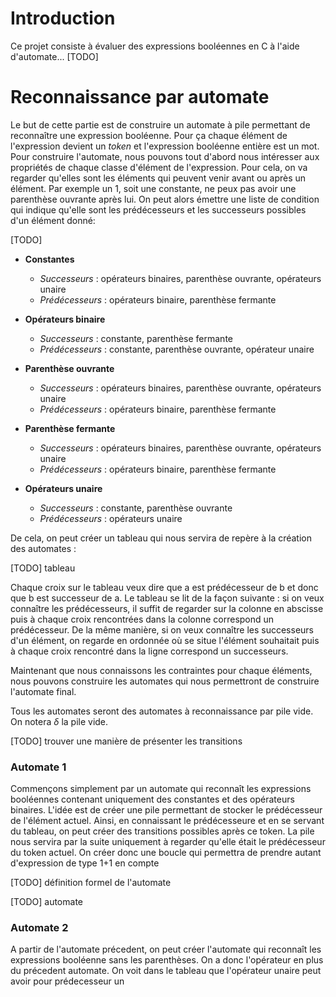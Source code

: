 # Introduction

Ce projet consiste à évaluer des expressions booléennes en C à l'aide d'automate... [TODO]

# Reconnaissance par automate

Le but de cette partie est de construire un automate à pile permettant de reconnaître une expression booléenne. Pour ça chaque élément de l'expression devient un *token* et l'expression booléenne entière est un mot. Pour construire l'automate, nous pouvons tout d'abord nous intéresser aux propriétés de chaque classe d'élément de l'expression. Pour cela, on va regarder qu'elles sont les éléments qui peuvent venir avant ou après un élément. Par exemple un 1, soit une constante, ne peux pas avoir une parenthèse ouvrante après lui. On peut alors émettre une liste de condition qui indique qu'elle sont les prédécesseurs et les successeurs possibles d'un élément donné:

[TODO]

* **Constantes**
  * *Successeurs* : opérateurs binaires, parenthèse ouvrante, opérateurs unaire
  * *Prédécesseurs* : opérateurs binaire, parenthèse fermante

* **Opérateurs binaire**
  * *Successeurs* : constante, parenthèse fermante
  * *Prédécesseurs* : constante, parenthèse ouvrante, opérateur unaire

* **Parenthèse ouvrante**
  * *Successeurs* : opérateurs binaires, parenthèse ouvrante, opérateurs unaire
  * *Prédécesseurs* : opérateurs binaire, parenthèse fermante

* **Parenthèse fermante**
  * *Successeurs* : opérateurs binaires, parenthèse ouvrante, opérateurs unaire
  * *Prédécesseurs* : opérateurs binaire, parenthèse fermante

* **Opérateurs unaire**
  * *Successeurs* : constante, parenthèse ouvrante
  * *Prédécesseurs* : opérateurs unaire

De cela, on peut créer un tableau qui nous servira de repère à la création des automates :

[TODO] tableau

Chaque croix sur le tableau veux dire que a est prédécesseur de b et donc que b est successeur de a. Le tableau se lit de la façon suivante : si on veux connaître les prédécesseurs, il suffit de regarder sur la colonne en abscisse puis à chaque croix rencontrées dans la colonne correspond un prédécesseur. De la même manière, si on veux connaître les successeurs d'un élément, on regarde en ordonnée où se situe l'élément souhaitait puis à chaque croix rencontré dans la ligne correspond un successeurs. 

Maintenant que nous connaissons les contraintes pour chaque éléments, nous pouvons construire les automates qui nous permettront de construire l'automate final.

Tous les automates seront des automates à reconnaissance par pile vide. On notera $\delta$ la pile vide.

[TODO] trouver une manière de présenter les transitions

### Automate 1

Commençons simplement par un automate qui reconnaît les expressions booléennes contenant uniquement des constantes et des opérateurs binaires. L'idée est de créer une pile permettant de stocker le prédécesseur de l'élément actuel. Ainsi, en connaissant le prédécesseure et en se servant du tableau, on peut créer des transitions possibles après ce token. La pile nous servira par la suite uniquement à regarder qu'elle était le prédécesseur du token actuel. On créer donc une boucle qui permettra de prendre autant d'expression de type 1+1 en compte

[TODO] définition formel de l'automate

[TODO] automate 

### Automate 2

A partir de l'automate précedent, on peut créer l'automate qui reconnaît les expressions booléenne sans les parenthèses. On a donc l'opérateur en plus du précedent automate. On voit dans le tableau que l'opérateur unaire peut avoir pour prédecesseur un 